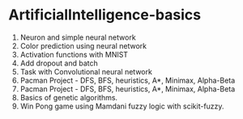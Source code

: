 # ArtificialIntelligence-basics

1. Neuron and simple neural network
2. Color prediction using neural network
3. Activation functions with MNIST
4. Add dropout and batch
5. Task with Convolutional neural network
6. Pacman Project - DFS, BFS, heuristics, A*, Minimax, Alpha-Beta
7. Pacman Project - DFS, BFS, heuristics, A*, Minimax, Alpha-Beta
8. Basics of genetic algorithms.
9. Win Pong game using Mamdani fuzzy logic with scikit-fuzzy.

